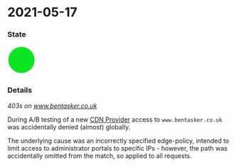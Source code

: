 2021-05-17
===========

### State

![Resolved](../../imgs/green.png)

### Details

*403s on www.bentasker.co.uk*

During A/B testing of a new [CDN Provider](https://bunny.net) access to `www.bentasker.co.uk` was accidentally denied (almost) globally.

The underlying cause was an incorrectly specified edge-policy, intended to limit access to administrator portals to specific IPs - however, the path was accidentally omitted from the match, so applied to all requests.

